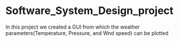 # Software_System_Design_project
In this project we created a GUI from which the weather parameters(Temperature, Pressure, and Wnd speed) can be plotted
